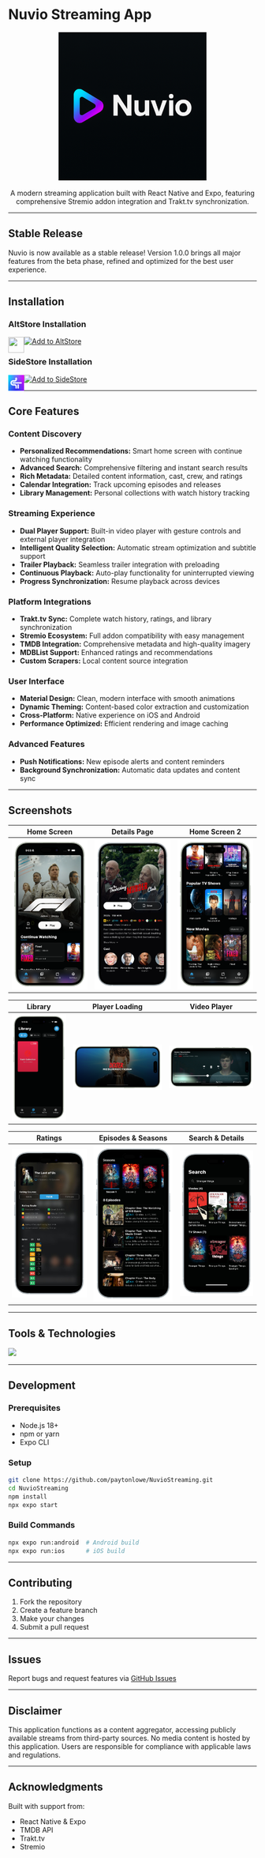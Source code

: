 # Nuvio Streaming App

<p align="center">
  <img src="assets/titlelogo.png" alt="Nuvio Logo" width="300"/>
</p>

<p align="center">
  A modern streaming application built with React Native and Expo, featuring comprehensive Stremio addon integration and Trakt.tv synchronization.
</p>

---

## Stable Release
Nuvio is now available as a stable release! Version 1.0.0 brings all major features from the beta phase, refined and optimized for the best user experience.

---

## Installation

### AltStore Installation
<img src="https://upload.wikimedia.org/wikipedia/commons/2/20/AltStore_logo.png" width="32" height="32" align="left"> [![Add to AltStore](https://img.shields.io/badge/Add%20to-AltStore-blue?style=for-the-badge)](https://tinyurl.com/NuvioAltstore)

### SideStore Installation
<img src="https://github.com/SideStore/assets/blob/main/icon.png?raw=true" width="32" height="32" align="left"> [![Add to SideStore](https://img.shields.io/badge/Add%20to-SideStore-green?style=for-the-badge)](https://tinyurl.com/NuvioSidestore)

---

## Core Features

### Content Discovery
- **Personalized Recommendations:** Smart home screen with continue watching functionality
- **Advanced Search:** Comprehensive filtering and instant search results
- **Rich Metadata:** Detailed content information, cast, crew, and ratings
- **Calendar Integration:** Track upcoming episodes and releases
- **Library Management:** Personal collections with watch history tracking

### Streaming Experience
- **Dual Player Support:** Built-in video player with gesture controls and external player integration
- **Intelligent Quality Selection:** Automatic stream optimization and subtitle support
- **Trailer Playback:** Seamless trailer integration with preloading
- **Continuous Playback:** Auto-play functionality for uninterrupted viewing
- **Progress Synchronization:** Resume playback across devices

### Platform Integrations
- **Trakt.tv Sync:** Complete watch history, ratings, and library synchronization
- **Stremio Ecosystem:** Full addon compatibility with easy management
- **TMDB Integration:** Comprehensive metadata and high-quality imagery
- **MDBList Support:** Enhanced ratings and recommendations
- **Custom Scrapers:** Local content source integration

### User Interface
- **Material Design:** Clean, modern interface with smooth animations
- **Dynamic Theming:** Content-based color extraction and customization
- **Cross-Platform:** Native experience on iOS and Android
- **Performance Optimized:** Efficient rendering and image caching

### Advanced Features
- **Push Notifications:** New episode alerts and content reminders
- **Background Synchronization:** Automatic data updates and content sync

---

## Screenshots

| Home Screen | Details Page | Home Screen 2 |
|:-----------:|:------------:|:-------------:|
| ![Home Screen](screesnhots/Simulator%20Screenshot%20-%20iPhone%2016%20Pro%20-%202025-08-27%20at%2021.08.32-portrait.png) | ![Details Page](screesnhots/WhatsApp%20Image%202025-09-02%20at%2000.24.31-portrait.png) | ![Home Screen 2](screesnhots/Simulator%20Screenshot%20-%20iPhone%2016%20Pro%20-%202025-08-27%20at%2021.09.43-portrait.png) |

| Library | Player Loading | Video Player |
|:-------:|:--------------:|:------------:|
| ![Library](screesnhots/Simulator%20Screenshot%20-%20iPhone%2016%20Pro%20-%202025-08-27%20at%2021.10.14-portrait.png) | ![Player Loading](screesnhots/Simulator%20Screenshot%20-%20iPhone%2016%20Pro%20-%202025-08-27%20at%2021.12.41-landscape.png) | ![Video Player](screesnhots/Simulator%20Screenshot%20-%20iPhone%2016%20Pro%20-%202025-08-27%20at%2021.13.36-landscape.png) |

| Ratings | Episodes & Seasons | Search & Details |
|:-------:|:------------------:|:----------------:|
| ![Ratings](screesnhots/ratingscreen-portrait.png) | ![Episodes & Seasons](screesnhots/seasonandepisode-portrait.png) | ![Search & Details](screesnhots/search-portrait.png) |

---

## Tools & Technologies

<p align="left">
  <a href="https://skillicons.dev">
    <img src="https://skillicons.dev/icons?i=react,typescript,nodejs,expo,github,githubactions&theme=light&perline=6" />
  </a>
</p>

---

## Development

### Prerequisites
- Node.js 18+
- npm or yarn
- Expo CLI

### Setup
```bash
git clone https://github.com/paytonlowe/NuvioStreaming.git
cd NuvioStreaming
npm install
npx expo start
```

### Build Commands
```bash
npx expo run:android  # Android build
npx expo run:ios      # iOS build
```

---

## Contributing

1. Fork the repository
2. Create a feature branch
3. Make your changes
4. Submit a pull request

---

## Issues

Report bugs and request features via [GitHub Issues](https://github.com/paytonlowe/NuvioStreaming/issues)

---

## Disclaimer

This application functions as a content aggregator, accessing publicly available streams from third-party sources. No media content is hosted by this application. Users are responsible for compliance with applicable laws and regulations.

---

## Acknowledgments

Built with support from:
- React Native & Expo
- TMDB API
- Trakt.tv
- Stremio
